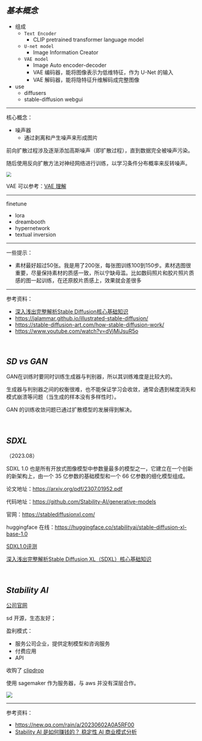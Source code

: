 
## _基本概念_

- 组成
  - `Text Encoder`
    - CLIP pretrained transformer language model
  - `U-net model`
    - Image Information Creator
  - `VAE model`
    - Image Auto encoder-decoder
    - VAE 编码器，能将图像表示为低维特征，作为 U-Net 的输入
    - VAE 解码器，能将隐特征升维解码成完整图像
- use
  - diffusers
  - stable-diffusion webgui

-----------

核心概念：
- 噪声器
  - 通过剥离和产生噪声来形成图片


前向扩散过程涉及逐渐添加高斯噪声（即扩散过程），直到数据完全被噪声污染。

随后使用反向扩散方法对神经网络进行训练，以学习条件分布概率来反转噪声。


<img src="https://img-1301102143.cos.ap-beijing.myqcloud.com/20230823220335.png" style="zoom:80%">




VAE 可以参考：[VAE 理解](ML/高级/vae)

-----------

finetune
- lora
- dreambooth
- hypernetwork
- textual inversion

-------------

一些提示：
- 素材最好超过50张。我是用了200张，每张图训练100到150步。素材选图很重要，尽量保持素材的质感一致，所以宁缺毋滥。比如数码照片和胶片照片质感的图一起训练，在还原胶片质感上，效果就会差很多



--------------

参考资料：
- [深入浅出完整解析Stable Diffusion核心基础知识](https://zhuanlan.zhihu.com/p/632809634)
- https://jalammar.github.io/illustrated-stable-diffusion/
- https://stable-diffusion-art.com/how-stable-diffusion-work/
- https://www.youtube.com/watch?v=dVjMiJsuR5o






</br>


## _SD vs GAN_

GAN在训练时要同时训练生成器与判别器，所以其训练难度是比较大的。

生成器与判别器之间的权衡很难，也不能保证学习会收敛，通常会遇到梯度消失和模式崩溃等问题（当生成的样本没有多样性时）。

GAN 的训练收敛问题已通过扩散模型的发展得到解决。



</br>


## _SDXL_


（2023.08）

SDXL 1.0 也是所有开放式图像模型中参数量最多的模型之一，它建立在一个创新的新架构上，由一个 35 亿参数的基础模型和一个 66 亿参数的细化模型组成。

论文地址：https://arxiv.org/pdf/2307.01952.pdf

代码地址：https://github.com/Stability-AI/generative-models

官网：https://stablediffusionxl.com/

huggingface 在线：https://huggingface.co/stabilityai/stable-diffusion-xl-base-1.0



[SDXL1.0评测](https://zhuanlan.zhihu.com/p/646879971)

[深入浅出完整解析Stable Diffusion XL（SDXL）核心基础知识](https://zhuanlan.zhihu.com/p/643420260)



</br>


## _Stability AI_

[公司官网](https://stability.ai/)

sd 开源，生态友好；

盈利模式：
- 服务公司企业，提供定制模型和咨询服务
- 付费应用
- API

收购了 [clipdrop](https://clipdrop.co/tools)

使用 sagemaker 作为服务器，与 aws 并没有深层合作。

<img src="https://img-1301102143.cos.ap-beijing.myqcloud.com/20230803232547.png">

------------

参考资料：
- https://new.qq.com/rain/a/20230602A0A5RF00
- [Stability AI 是如何赚钱的？ 稳定性 AI 商业模式分析](https://fourweekmba.com/zh-CN/%E7%A8%B3%E5%AE%9A%E6%80%A7ai%E6%98%AF%E6%80%8E%E4%B9%88%E8%B5%9A%E9%92%B1%E7%9A%84/)
